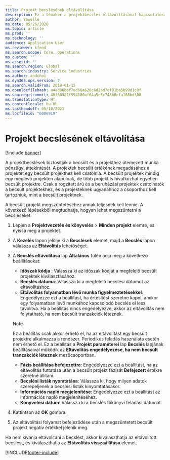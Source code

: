 ```yaml
---
title: Projekt becslésének eltávolítása
description: Ez a témakör a projektbecslés eltávolításával kapcsolatosan tartalmaz információkat, miután az elkészült.
author: Yowelle
ms.date: 05/26/2020
ms.topic: article
ms.prod: ''
ms.technology: ''
audience: Application User
ms.reviewer: kfend
ms.search.scope: Core, Operations
ms.custom: ''
ms.assetid: ''
ms.search.region: Global
ms.search.industry: Service industries
ms.author: andchoi
ms.dyn365.ops.version: 7
ms.search.validFrom: 2019-01-15
ms.openlocfilehash: a4ad06bef7ed66a626c6d2ad7ef01ba5b99d1c0f
ms.sourcegitcommit: 40f68387f594180af64a5e5c748b6efa188bd300
ms.translationtype: HT
ms.contentlocale: hu-HU
ms.lasthandoff: 05/10/2021
ms.locfileid: "6006919"
---
```

# <a name="eliminate-a-project-estimate"></a>Projekt becslésének eltávolítása

[!include [banner](../includes/banner.md)]

A projektbecslések biztosítják a becsült és a projekthez ütemezett munka pénzügyi áttekintését. A projektek becsült értékének megadásához a projektet egy becsült projekthez kell csatolnia. A becsült projektek mindig egy meglévő projekten alapulnak, de több projekt is hivatkozhat egyetlen becsült projektre. Csak a rögzített árú és a beruházási projektek csatolhatók a becsült projektekhez, és a projekteknek ugyanahhoz a csoporthoz kell tartozniuk, mint a becsült projektnek.

A becsült projekt megszüntetéséhez annak teljesnek kell lennie. A következő lépésekből megtudhatja, hogyan lehet megszüntetni a becsléseket.

1. Lépjen a **Projektvezetés és könyvelés** > **Minden projekt** elemre, és nyissa meg a projektet. 
2. A **Kezelés** lapon jelölje ki a **Becslések** elemet, majd a **Becslés** lapon válassza az **Eltávolítás** lehetőséget.
3. A **Becslés eltávolítása** lap **Általános** fülén adja meg a következő beállításokat:

   - **Időszak kódja** : Válassza ki az időszak kódját a megfelelő becsült projektek kiválasztásához. 
   - **Becslés dátuma**: Válassza ki a megfelelő becslési dátumot az eltávolításhoz.
   - **Eltávolítás folyamatban lévő munka figyelmeztetésekkel**: Engedélyezze ezt a beállítást, ha értesítést szeretne kapni, amikor egy folyamatban lévő munkához kapcsolódó becslés el lesz távolítva. Ha a beállítás nincs engedélyezve, akkor az eltávolítás nem folytatható, ha nem becsült tranzakciók léteznek. 
   > [!NOTE]
   > Ez a beállítás csak akkor érhető el, ha az eltávolítást egy becsült projektre alkalmazza a rendszer. Periodikus feladás használata esetén nem érhető el. Ez a beállítás a **Projekt paraméterei** lap **Becslés** lapjának beállításaival működik az **Eltávolítás engedélyezése, ha nem becsült tranzakciók léteznek** mezőcsoportban.
   - **Fázis beállítása befejezettre**: Engedélyezze ezt a beállítást, ha az eltávolítás futtatása után a becsült projekt fázisát **Befejezett** értékre szeretné állítani.
   - **Becslési listák nyomtatása**: Válassza ki, hogy milyen adatok szerepeljenek a becslési listák kinyomtatásakor.
   - **Információs napló megjelenítése**: Engedélyezze ezt a beállítást az információs napló megjelenítéséhez.
   - **Könyvelési dátum**: Válassza ki a becslés főkönyvi feladási dátumát.

4.  Kattintson az **OK** gombra.
5. Az eltávolítási folyamat befejeződése után a megszüntetett becsült projekt negatív értékkel jelenik meg. 

Ha nem kívánja eltávolítani a becslést, akkor kiválaszthatja az eltávolított becslést, és kiválaszthatja az **Eltávolítás visszaállítása** elemet.   


[!INCLUDE[footer-include](../includes/footer-banner.md)]